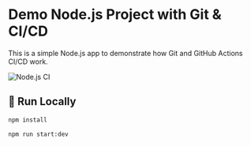 # Demo Node.js Project with Git & CI/CD

This is a simple Node.js app to demonstrate how Git and GitHub Actions CI/CD work.

![Node.js CI](https://github.com/Mindo1/express-cicd/actions/workflows/nodejs.yml/badge.svg)

## 🚀 Run Locally

```bash
npm install

npm run start:dev


